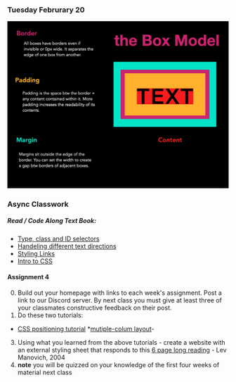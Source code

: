 ### Tuesday Februrary 20
![image](boxModel.png)

### Async Classwork
##### Read / Code Along Text Book:
* [Type, class and ID selectors](https://developer.mozilla.org/en-US/docs/Learn/CSS/Building_blocks/Selectors/Type_Class_and_ID_Selectors)
* [Handeling different text directions](https://developer.mozilla.org/en-US/docs/Learn/CSS/Building_blocks/Handling_different_text_directions)
* [Styling Links](https://developer.mozilla.org/en-US/docs/Learn/CSS/Styling_text/Styling_links)
* [Intro to CSS](https://developer.mozilla.org/en-US/docs/Learn/CSS/CSS_layout/Introduction)

#### Assignment 4
0. Build out your homepage with links to each week's assignment. Post a link to our Discord server. By next class you must give at least three of your classmates constructive feedback on their post.  
1. Do these two tutorials:
  * [CSS positioning tutorial](https://developer.mozilla.org/en-US/docs/Learn/CSS/CSS_layout/Positioning) 
  *[mutiple-colum layout](https://developer.mozilla.org/en-US/docs/Learn/CSS/CSS_layout/Multiple-column_Layout)- 
3. Using what you learned from the above tutorials - create a website with an external styling sheet that responds to this [6 page long reading](https://oldobjectsnewideas.com/_reading/Manovich_NewMedia_2.pdf) - Lev Manovich, 2004
5. **note** you will be quizzed on your knowledge of the first four weeks of material next class

